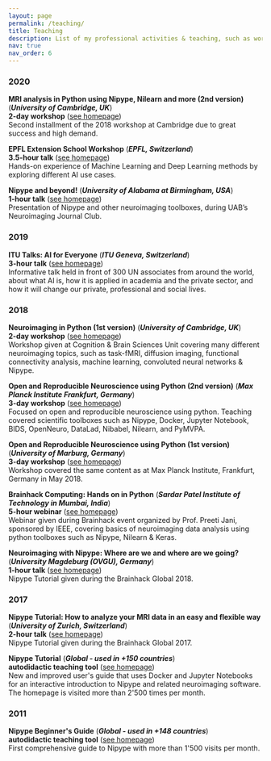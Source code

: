 ```yaml
---
layout: page
permalink: /teaching/
title: Teaching
description: List of my professional activities & teaching, such as workshops, talks and online tutorials.
nav: true
nav_order: 6
---
```

### 2020

**<span style="color: var(--global-theme-color)">MRI analysis in Python using Nipype, Nilearn and more (2nd version)</span>** (***University of Cambridge, UK***)
<br>**2-day workshop** (<a href="https://github.com/miykael/workshop_pybrain">see homepage</a>)<br>
Second installment of the 2018 workshop at Cambridge due to great success and high demand.

**<span style="color: var(--global-theme-color)">EPFL Extension School Workshop</span>** (***EPFL, Switzerland***)
<br>**3.5-hour talk** (<a href="https://appliedmldays.org/events/amld-epfl-2020/workshops/epfl-extension-school-workshop-machine-learning-and-data-visualization">see homepage</a>)<br>
Hands-on experience of Machine Learning and Deep Learning methods by exploring different AI use cases.

**<span style="color: var(--global-theme-color)">Nipype and beyond!</span>** (***University of Alabama at Birmingham, USA***)
<br>**1-hour talk** (<a href="https://github.com/miykael/journal_club_uab">see homepage</a>)<br>
Presentation of Nipype and other neuroimaging toolboxes, during UAB’s Neuroimaging Journal Club.

### 2019

**<span style="color: var(--global-theme-color)">ITU Talks: AI for Everyone</span>** (***ITU Geneva, Switzerland***)
<br>**3-hour talk** (<a href="https://www.itu.int/en/ITU-D/bdt-director/Pages/Speeches.aspx?ItemID=212 ">see homepage</a>)<br>
Informative talk held in front of 300 UN associates from around the world, about what AI is, how it is applied in academia and the private sector, and how it will change our private, professional and social lives.

### 2018

**<span style="color: var(--global-theme-color)">Neuroimaging in Python (1st version)</span>** (***University of Cambridge, UK***)
<br>**2-day workshop** (<a href="https://github.com/miykael/workshop_cambridge">see homepage</a>)<br>
Workshop given at Cognition & Brain Sciences Unit covering many different neuroimaging topics, such as task-fMRI, diffusion imaging, functional connectivity analysis, machine learning, convoluted neural networks & Nipype. 

**<span style="color: var(--global-theme-color)">Open and Reproducible Neuroscience using Python (2nd version)</span>** (***Max Planck Institute Frankfurt, Germany***)
<br>**3-day workshop** (<a href="https://openreproneuro2018frankfurt.github.io">see homepage</a>)<br>
Focused on open and reproducible neuroscience using python. Teaching covered scientific toolboxes such as Nipype, Docker, Jupyter Notebook, BIDS, OpenNeuro, DataLad, Nibabel, Nilearn, and PyMVPA.

**<span style="color: var(--global-theme-color)">Open and Reproducible Neuroscience using Python (1st version)</span>** (***University of Marburg, Germany***)
<br>**3-day workshop** (<a href="https://openreproneuro2018marburg.github.io">see homepage</a>)<br>
Workshop covered the same content as at Max Planck Institute, Frankfurt, Germany in May 2018.

**<span style="color: var(--global-theme-color)">Brainhack Computing: Hands on in Python</span>** (***Sardar Patel Institute of Technology in Mumbai, India***)
<br>**5-hour webinar** (<a href="https://github.com/miykael/workshop_mumbai">see homepage</a>)<br>
Webinar given during Brainhack event organized by Prof. Preeti Jani, sponsored by IEEE, covering basics of neuroimaging data analysis using python toolboxes such as Nipype, Nilearn & Keras.

**<span style="color: var(--global-theme-color)">Neuroimaging with Nipype: Where are we and where are we going?</span>** (***University Magdeburg (OVGU), Germany***)
<br>**1-hour talk** (<a href="https://brainhack.psychoinformatics.de">see homepage</a>)<br>
Nipype Tutorial given during the Brainhack Global 2018.

### 2017

**<span style="color: var(--global-theme-color)">Nipype Tutorial: How to analyze your MRI data in an easy and flexible way</span>** (***University of Zurich, Switzerland***)
<br>**2-hour talk** (<a href="https://dynage.github.io/brainhack-zh">see homepage</a>)<br>
Nipype Tutorial given during the Brainhack Global 2017.

**<span style="color: var(--global-theme-color)">Nipype Tutorial</span>** (***Global - used in +150 countries***)
<br>**autodidactic teaching tool** (<a href="https://miykael.github.io/nipype_tutorial">see homepage</a>)<br>
New and improved user's guide that uses Docker and Jupyter Notebooks for an interactive introduction to Nipype and related neuroimaging software. The homepage is visited more than 2'500 times per month.

### 2011


**<span style="color: var(--global-theme-color)">Nipype Beginner's Guide</span>** (***Global - used in +148 countries***)
<br>**autodidactic teaching tool** (<a href="http://miykael.github.io/nipype-beginner-s-guide">see homepage</a>)<br>
First comprehensive guide to Nipype with more than 1'500 visits per month.

